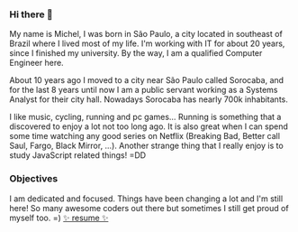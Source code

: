 ### Hi there 👋

My name is Michel, I was born in São Paulo, a city located in southeast of Brazil where I lived most of my life. I'm working with IT for about 20 years, since I finished my university. By the way, I am a qualified Computer Engineer here.

About 10 years ago I moved to a city near São Paulo called Sorocaba, and for the last 8 years until now I am a public servant working as a Systems Analyst for their city hall. Nowadays Sorocaba has nearly 700k inhabitants.

I like music, cycling, running and pc games… Running is something that a discovered to enjoy a lot not too long ago. It is also great when I can spend some time watching any good series on Netflix (Breaking Bad, Better call Saul, Fargo, Black Mirror, …). Another strange thing that I really enjoy is to study JavaScript related things! =DD

### Objectives

I am dedicated and focused. Things have been changing a lot and I'm still here! So many awesome coders out there but sometimes I still get proud of myself too. =)
[✨ resume ✨](https://drive.google.com/drive/folders/1h3auIf7comPbymK7a0fTHw5eetRj6oLH)
